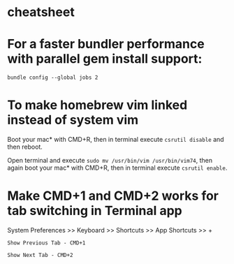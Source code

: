 # cheatsheet
# For a faster bundler performance with parallel gem install support:
`bundle config --global jobs 2`
# To make homebrew vim linked instead of system vim
Boot your mac* with CMD+R, then in terminal execute `csrutil disable` and then reboot.

Open terminal and execute `sudo mv /usr/bin/vim /usr/bin/vim74`, then again boot your mac* with CMD+R, then in terminal execute `csrutil enable`.
# Make CMD+1 and CMD+2 works for tab switching in Terminal app
System Preferences >> Keyboard >> Shortcuts >> App Shortcuts >> +

`Show Previous Tab - CMD+1`

`Show Next Tab - CMD+2`
